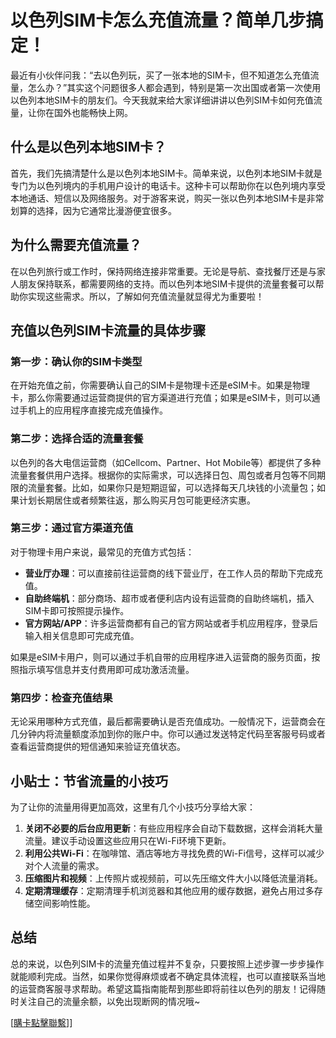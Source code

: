 # 以色列SIM卡怎么充值流量？简单几步搞定！

最近有小伙伴问我：“去以色列玩，买了一张本地的SIM卡，但不知道怎么充值流量，怎么办？”其实这个问题很多人都会遇到，特别是第一次出国或者第一次使用以色列本地SIM卡的朋友们。今天我就来给大家详细讲讲以色列SIM卡如何充值流量，让你在国外也能畅快上网。

## 什么是以色列本地SIM卡？

首先，我们先搞清楚什么是以色列本地SIM卡。简单来说，以色列本地SIM卡就是专门为以色列境内的手机用户设计的电话卡。这种卡可以帮助你在以色列境内享受本地通话、短信以及网络服务。对于游客来说，购买一张以色列本地SIM卡是非常划算的选择，因为它通常比漫游便宜很多。

## 为什么需要充值流量？

在以色列旅行或工作时，保持网络连接非常重要。无论是导航、查找餐厅还是与家人朋友保持联系，都需要网络的支持。而以色列本地SIM卡提供的流量套餐可以帮助你实现这些需求。所以，了解如何充值流量就显得尤为重要啦！

## 充值以色列SIM卡流量的具体步骤

### 第一步：确认你的SIM卡类型
在开始充值之前，你需要确认自己的SIM卡是物理卡还是eSIM卡。如果是物理卡，那么你需要通过运营商提供的官方渠道进行充值；如果是eSIM卡，则可以通过手机上的应用程序直接完成充值操作。

### 第二步：选择合适的流量套餐
以色列的各大电信运营商（如Cellcom、Partner、Hot Mobile等）都提供了多种流量套餐供用户选择。根据你的实际需求，可以选择日包、周包或者月包等不同期限的流量套餐。比如，如果你只是短期逗留，可以选择每天几块钱的小流量包；如果计划长期居住或者频繁往返，那么购买月包可能更经济实惠。

### 第三步：通过官方渠道充值
对于物理卡用户来说，最常见的充值方式包括：
- **营业厅办理**：可以直接前往运营商的线下营业厅，在工作人员的帮助下完成充值。
- **自助终端机**：部分商场、超市或者便利店内设有运营商的自助终端机，插入SIM卡即可按照提示操作。
- **官方网站/APP**：许多运营商都有自己的官方网站或者手机应用程序，登录后输入相关信息即可完成充值。

如果是eSIM卡用户，则可以通过手机自带的应用程序进入运营商的服务页面，按照指示填写信息并支付费用即可成功激活流量。

### 第四步：检查充值结果
无论采用哪种方式充值，最后都需要确认是否充值成功。一般情况下，运营商会在几分钟内将流量额度添加到你的账户中。你可以通过发送特定代码至客服号码或者查看运营商提供的短信通知来验证充值状态。

## 小贴士：节省流量的小技巧

为了让你的流量用得更加高效，这里有几个小技巧分享给大家：
1. **关闭不必要的后台应用更新**：有些应用程序会自动下载数据，这样会消耗大量流量。建议手动设置这些应用只在Wi-Fi环境下更新。
2. **利用公共Wi-Fi**：在咖啡馆、酒店等地方寻找免费的Wi-Fi信号，这样可以减少对个人流量的需求。
3. **压缩图片和视频**：上传照片或视频前，可以先压缩文件大小以降低流量消耗。
4. **定期清理缓存**：定期清理手机浏览器和其他应用的缓存数据，避免占用过多存储空间影响性能。

## 总结

总的来说，以色列SIM卡的流量充值过程并不复杂，只要按照上述步骤一步步操作就能顺利完成。当然，如果你觉得麻烦或者不确定具体流程，也可以直接联系当地的运营商客服寻求帮助。希望这篇指南能帮到那些即将前往以色列的朋友！记得随时关注自己的流量余额，以免出现断网的情况哦~

[[購卡點擊聯繫](https://t.me/s/esim1088)]]